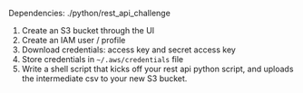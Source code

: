 Dependencies:
./python/rest_api_challenge


1. Create an S3 bucket through the UI
2. Create an IAM user / profile
3. Download credentials: access key and secret access key
4. Store credentials in `~/.aws/credentials` file
5. Write a shell script that kicks off your rest api python script, and uploads the intermediate csv to your new S3 bucket.
